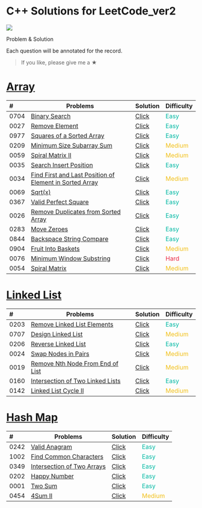 # C++ Solutions for LeetCode_ver2
![](https://img.shields.io/badge/language-c++-green)

Problem & Solution

Each question will be annotated for the record.

> If you like, please give me a ★

# [Array](./Array/)
| # | Problems | Solution | Difficulty |
|:--| ----- | -------- | ---------- |
|0704|[Binary Search](https://leetcode.com/problems/binary-search/)|[Click](./Array/0704_BinarySearch.cpp)|<font color="#00b8a3">Easy</font>|
|0027|[Remove Element](https://leetcode.com/problems/remove-element/)|[Click](./Array/0027_RemoveElement.cpp)|<font color="#00b8a3">Easy</font>|
|0977|[Squares of a Sorted Array](https://leetcode.com/problems/squares-of-a-sorted-array/)|[Click](./Array/0977_SquaresofaSortedArray.cpp)|<font color="#00b8a3">Easy</font>|
|0209|[Minimum Size Subarray Sum](https://leetcode.com/problems/minimum-size-subarray-sum/)|[Click](./Array/0209_MinimumSizeSubarraySum.cpp)|<font color="#f1c01c">Medium</font>|
|0059|[Spiral Matrix II](https://leetcode.com/problems/spiral-matrix-ii/)|[Click](./Array/0059_SpiralMatrixII.cpp)|<font color="#f1c01c">Medium</font>|
|0035|[Search Insert Position](https://leetcode.com/problems/search-insert-position/)|[Click](./Array/0035_SearchInsertPosition.cpp)|<font color="#00b8a3">Easy</font>|
|0034|[Find First and Last Position of Element in Sorted Array](https://leetcode.com/problems/find-first-and-last-position-of-element-in-sorted-array/)|[Click](./Array/0034_FindFirstandLastPositionofElementinSortedArray.cpp)|<font color="#f1c01c">Medium</font>|
|0069|[Sqrt(x)](https://leetcode.com/problems/sqrtx/)|[Click](./Array/0069_Sqrt(x).cpp)|<font color="#00b8a3">Easy</font>|
|0367|[Valid Perfect Square](https://leetcode.com/problems/valid-perfect-square/)|[Click](./Array/0367_ValidPerfectSquare.cpp)|<font color="#00b8a3">Easy</font>|
|0026|[Remove Duplicates from Sorted Array](https://leetcode.com/problems/remove-duplicates-from-sorted-array/)|[Click](./Array/0026_RemoveDuplicatesfromSortedArray.cpp)|<font color="#00b8a3">Easy</font>|
|0283|[Move Zeroes](https://leetcode.com/problems/move-zeroes)|[Click](./Array/0283_MoveZeroes.cpp)|<font color="#00b8a3">Easy</font>|
|0844|[Backspace String Compare](https://leetcode.com/problems/backspace-string-compare/)|[Click](./Array/0844_BackspaceStringCompare.cpp)|<font color="#00b8a3">Easy</font>|
|0904|[Fruit Into Baskets](https://leetcode.com/problems/fruit-into-baskets/)|[Click](./Array/0904_FruitIntoBaskets.cpp)|<font color="#f1c01c">Medium</font>|
|0076|[Minimum Window Substring](https://leetcode.com/problems/minimum-window-substring/)|[Click](./Array/0076_MinimumWindowSubstring.cpp)|<font color="#eb2c45">Hard</font>|
|0054|[Spiral Matrix](https://leetcode.com/problems/spiral-matrix/)|[Click](./Array/0054_SpiralMatrix.cpp)|<font color="#f1c01c">Medium</font>|

# [Linked List](./LinkedList/)
| # | Problems | Solution | Difficulty |
|:--| ----- | -------- | ---------- |
|0203|[Remove Linked List Elements](https://leetcode.com/problems/remove-linked-list-elements/)|[Click](./LinkedList/0203_RemoveLinkedListElements.cpp)|<font color="#00b8a3">Easy</font>|
|0707|[Design Linked List](https://leetcode.com/problems/design-linked-list/)|[Click](./LinkedList/0707_DesignLinkedList.cpp)|<font color="#f1c01c">Medium</font>|
|0206|[Reverse Linked List](https://leetcode.com/problems/reverse-linked-list/)|[Click](./LinkedList/0206_ReverseLinkedList.cpp)|<font color="#00b8a3">Easy</font>|
|0024|[Swap Nodes in Pairs](https://leetcode.com/problems/swap-nodes-in-pairs/)|[Click](./LinkedList/0024_SwapNodesinPairs.cpp)|<font color="#f1c01c">Medium</font>|
|0019|[Remove Nth Node From End of List](https://leetcode.com/problems/remove-nth-node-from-end-of-list/)|[Click](./LinkedList/0019_RemoveNthNodeFromEndofList.cpp)|<font color="#f1c01c">Medium</font>|
|0160|[Intersection of Two Linked Lists](https://leetcode.com/problems/intersection-of-two-linked-lists/)|[Click](./LinkedList/0160_IntersectionofTwoLinkedLists.cpp)|<font color="#00b8a3">Easy</font>|
|0142|[Linked List Cycle II](https://leetcode.com/problems/linked-list-cycle-ii/)|[Click](./LinkedList/0142_LinkedListCycleII.cpp)|<font color="#f1c01c">Medium</font>|

# [Hash Map](./HashMap/)
| # | Problems | Solution | Difficulty |
|:--| ----- | -------- | ---------- |
|0242|[Valid Anagram](https://leetcode.com/problems/valid-anagram/)|[Click](./HashMap/0242_ValidAnagram.cpp)|<font color="#00b8a3">Easy</font>|
|1002|[Find Common Characters](https://leetcode.com/problems/find-common-characters/)|[Click](./HashMap/1002_FindCommonCharacters.cpp)|<font color="#00b8a3">Easy</font>|
|0349|[Intersection of Two Arrays](https://leetcode.com/problems/intersection-of-two-arrays/)|[Click](./HashMap/0349_IntersectionofTwoArrays.cpp)|<font color="#00b8a3">Easy</font>|
|0202|[Happy Number](https://leetcode.com/problems/happy-number/)|[Click](./HashMap/0202_HappyNumber.cpp)|<font color="#00b8a3">Easy</font>|
|0001|[Two Sum](https://leetcode.com/problems/two-sum/)|[Click](./HashMap/0001_TwoSum.cpp)|<font color="#00b8a3">Easy</font>|
|0454|[4Sum II](https://leetcode.com/problems/4sum-ii/)|[Click](./LinkedList/../HashMap/0454_4SumII.cpp)|<font color="#f1c01c">Medium</font>|